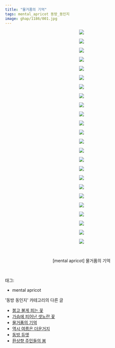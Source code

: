 ```yaml
---
title: "물거품의 기억"
tags: mental_apricot 동방_동인지
image: ghap/1186/001.jpg
---
```

<div class="article">
<p style="text-align: center; clear: none; float: none;"><img src="{{ site.nasurl }}/ghap/1186/001.jpg"/></p>
<p style="text-align: center; clear: none; float: none;"><img src="{{ site.nasurl }}/ghap/1186/002.jpg"/></p>
<p style="text-align: center; clear: none; float: none;"><img src="{{ site.nasurl }}/ghap/1186/003.jpg"/></p>
<p style="text-align: center; clear: none; float: none;"><img src="{{ site.nasurl }}/ghap/1186/004.jpg"/></p>
<p style="text-align: center; clear: none; float: none;"><img src="{{ site.nasurl }}/ghap/1186/005.jpg"/></p>
<p style="text-align: center; clear: none; float: none;"><img src="{{ site.nasurl }}/ghap/1186/006.jpg"/></p>
<p style="text-align: center; clear: none; float: none;"><img src="{{ site.nasurl }}/ghap/1186/007.jpg"/></p>
<p style="text-align: center; clear: none; float: none;"><img src="{{ site.nasurl }}/ghap/1186/008.jpg"/></p>
<p style="text-align: center; clear: none; float: none;"><img src="{{ site.nasurl }}/ghap/1186/009.jpg"/></p>
<p style="text-align: center; clear: none; float: none;"><img src="{{ site.nasurl }}/ghap/1186/010.jpg"/></p>
<p style="text-align: center; clear: none; float: none;"><img src="{{ site.nasurl }}/ghap/1186/011.jpg"/></p>
<p style="text-align: center; clear: none; float: none;"><img src="{{ site.nasurl }}/ghap/1186/012.jpg"/></p>
<p style="text-align: center; clear: none; float: none;"><img src="{{ site.nasurl }}/ghap/1186/013.jpg"/></p>
<p style="text-align: center; clear: none; float: none;"><img src="{{ site.nasurl }}/ghap/1186/014.jpg"/></p>
<p style="text-align: center; clear: none; float: none;"><img src="{{ site.nasurl }}/ghap/1186/015.jpg"/></p>
<p style="text-align: center; clear: none; float: none;"><img src="{{ site.nasurl }}/ghap/1186/016.jpg"/></p>
<p style="text-align: center; clear: none; float: none;"><img src="{{ site.nasurl }}/ghap/1186/017.jpg"/></p>
<p style="text-align: center; clear: none; float: none;"><img src="{{ site.nasurl }}/ghap/1186/018.jpg"/></p>
<p style="text-align: center; clear: none; float: none;"><img src="{{ site.nasurl }}/ghap/1186/019.jpg"/></p>
<p style="text-align: center; clear: none; float: none;"><img src="{{ site.nasurl }}/ghap/1186/020.jpg"/></p>
<p style="text-align: center; clear: none; float: none;"><img src="{{ site.nasurl }}/ghap/1186/021.jpg"/></p>
<p style="text-align: center; clear: none; float: none;"><img src="{{ site.nasurl }}/ghap/1186/022.jpg"/></p>
<p style="text-align: center; clear: none; float: none;"><img src="{{ site.nasurl }}/ghap/1186/023.jpg"/></p>
<p style="text-align: center; clear: none; float: none;"><img src="{{ site.nasurl }}/ghap/1186/024.jpg"/></p>
<p style="text-align: center; clear: none; float: none;"><br/></p>
<p style="text-align: center; clear: none; float: none;">[mental apricot] 물거품의 기억</p>
<p><br/></p>
</div><div class="tagTrail">
<p>태그: </p>
<ul>
<li>mental apricot</li>
</ul>
</div><div class="another">
<p>'동방 동인지' 카테고리의 다른 글</p>
<ul>
<li><a href="/2016-07-28-ghap_1188">붉고 불게 피는 꽃</a></li>
<li><a href="/2016-07-28-ghap_1187">가슴에 피어난 샛노란 꽃</a></li>
<li><a href="/2016-07-28-ghap_1186">물거품의 기억</a></li>
<li><a href="/2016-07-28-ghap_1183">역시 여름은 더운거지</a></li>
<li><a href="/2016-07-28-ghap_1181">동방 듀엣</a></li>
<li><a href="/2016-07-28-ghap_1180">환상향 주민들의 봄</a></li>
</ul>
</div><div class="cb_module cb_fluid">
<div class="cb_wrt cb_profile">
</div><!-- commentList close -->
</div>
<br/>
<p id="refer"></p>
<br/>

